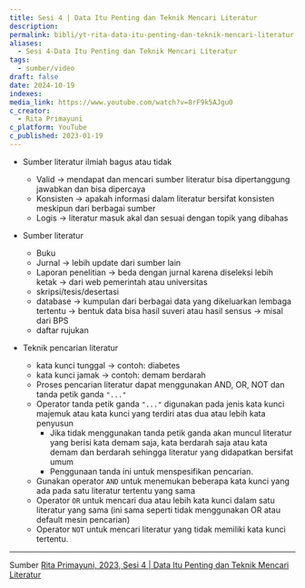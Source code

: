 ```yaml
---
title: Sesi 4 | Data Itu Penting dan Teknik Mencari Literatur
description: 
permalink: bibli/yt-rita-data-itu-penting-dan-teknik-mencari-literatur
aliases:
  - Sesi 4-Data Itu Penting dan Teknik Mencari Literatur
tags:
  - sumber/video
draft: false
date: 2024-10-19
indexes: 
media_link: https://www.youtube.com/watch?v=8rF9k5AJgu0
c_creator:
  - Rita Primayuni
c_platform: YouTube
c_published: 2023-01-19
---
```

- Sumber literatur ilmiah bagus atau tidak 
	- Valid → mendapat dan mencari sumber literatur bisa dipertanggung jawabkan dan bisa dipercaya
	- Konsisten → apakah informasi dalam literatur bersifat konsisten meskipun dari berbagai sumber 
	- Logis → literatur masuk akal dan sesuai dengan topik yang dibahas

- Sumber literatur
	- Buku
	- Jurnal → lebih update dari sumber lain
	- Laporan penelitian → beda dengan jurnal karena diseleksi lebih ketak → dari web pemerintah atau universitas
	- skripsi/tesis/desertasi
	- database → kumpulan dari berbagai data yang dikeluarkan lembaga tertentu → bentuk data bisa hasil suveri atau hasil sensus → misal dari BPS
	- daftar rujukan

- Teknik pencarian literatur
	- kata kunci tunggal → contoh: diabetes
	- kata kunci jamak → contoh: demam berdarah
	- Proses pencarian literatur dapat menggunakan AND, OR, NOT dan tanda petik ganda `"..."`
	- Operator tanda petik ganda `"..."` digunakan pada jenis kata kunci majemuk atau kata kunci yang terdiri atas dua atau lebih kata penyusun
		- Jika tidak menggunakan tanda petik ganda akan muncul literatur yang berisi kata demam saja, kata berdarah saja atau kata demam dan berdarah sehingga literatur yang didapatkan bersifat umum
		- Penggunaan tanda ini untuk menspesifikan pencarian.
	- Gunakan operator `AND` untuk menemukan beberapa kata kunci yang ada pada satu literatur tertentu yang sama
	- Operator `OR` untuk mencari dua atau lebih kata kunci dalam satu literatur yang sama (ini sama seperti tidak menggunakan OR atau default mesin pencarian) 
	- Operator `NOT` untuk mencari literatur yang tidak memiliki kata kunci tertentu.



---
Sumber [Rita Primayuni, 2023, Sesi 4 | Data Itu Penting dan Teknik Mencari Literatur](https://www.youtube.com/watch?v=8rF9k5AJgu0)